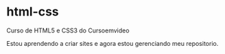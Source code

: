 # html-css
 Curso de HTML5 e CSS3 do Cursoemvideo

Estou aprendendo a criar sites e agora estou gerenciando meu repositorio.